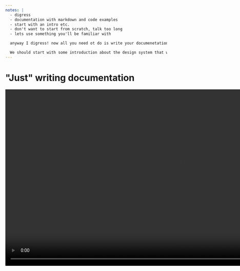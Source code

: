 ```yaml
---
notes: |
  - digress
  - documentation with markdown and code examples
  - start with an intro etc.
  - don't want to start from scratch, talk too long
  - lets use something you'll be familiar with

  anyway I digress! now all you need ot do is write your documenetation in your docs foolder, writing using markdown with code examples as you would usually do with markdown. No special syntax needed

  We should start with some introduction about the design system that we want to write, give some context about how we actually want to build our styles and the motivation of what we’re doing.... but do you know what. instead of me starting from scratch here, let’s use a design system that I’ve actually already worked on and most of the people in this room should be at least a bit familiar with some sites that make use of it!
---
```


# "Just" writing documentation

<video controls data-autoplay loop muted playsinline style="height: 550px;" src="/images/start-writing-docs.mov"></video>
